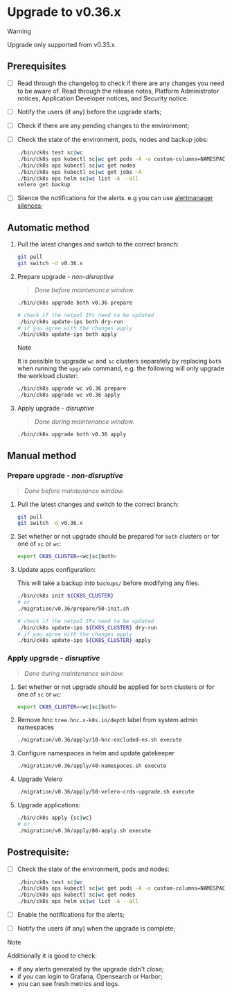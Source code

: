 # Upgrade to v0.36.x

> [!WARNING]
> Upgrade only supported from v0.35.x.

<!--
Notice to developers on writing migration steps:

- Migration steps:
  - are written per minor version and placed in a subdirectory of the migration directory with the name `vX.Y/`,
  - are written to be idempotent and usable no matter which patch version you are upgrading from and to,
  - are documented in this document to be able to run them manually,
  - are divided into prepare and apply steps:
    - Prepare steps:
      - are placed in the `prepare/` directory,
      - may **only** modify the configuration of the environment,
      - may **not** modify the state of the environment,
      - steps are run in order of their names use two digit prefixes.
    - Apply steps:
      - are placed in the `apply/` directory,
      - may **only** modify the state of the environment,
      - may **not** modify the configuration of the environment,
      - are run in order of their names use two digit prefixes,
      - are run with the argument `execute` on upgrade and should return 1 on failure and 2 on successful internal rollback,
      - are rerun with the argument `rollback` on execute failure and should return 1 on failure.

For prepare the init step is given.
For apply the bootstrap and the apply steps are given, it is expected that releases upgraded in custom steps are excluded from the apply step.

Upgrades of components that are dependent on each other should be done within the same snippet to easily manage the upgrade to a working state and to be able to rollback to a working state.

Steps should use the `scripts/migration/lib.sh` which will provide helper functions, see the file for available helper functions.
This script expects the `ROOT` environment variable to be set pointing to the root of the repository.
As with all scripts in this repository `CK8S_CONFIG_PATH` is expected to be set.
-->

## Prerequisites

- [ ] Read through the changelog to check if there are any changes you need to be aware of. Read through the release notes, Platform Administrator notices, Application Developer notices, and Security notice.
- [ ] Notify the users (if any) before the upgrade starts;
- [ ] Check if there are any pending changes to the environment;
- [ ] Check the state of the environment, pods, nodes and backup jobs:

    ```bash
    ./bin/ck8s test sc|wc
    ./bin/ck8s ops kubectl sc|wc get pods -A -o custom-columns=NAMESPACE:metadata.namespace,POD:metadata.name,READY-false:status.containerStatuses[*].ready,REASON:status.containerStatuses[*].state.terminated.reason | grep false | grep -v Completed
    ./bin/ck8s ops kubectl sc|wc get nodes
    ./bin/ck8s ops kubectl sc|wc get jobs -A
    ./bin/ck8s ops helm sc|wc list -A --all
    velero get backup
    ```

- [ ] Silence the notifications for the alerts. e.g you can use [alertmanager silences](https://prometheus.io/docs/alerting/latest/alertmanager/#silences);

## Automatic method

1. Pull the latest changes and switch to the correct branch:

    ```bash
    git pull
    git switch -d v0.36.x
    ```

1. Prepare upgrade - *non-disruptive*

    > *Done before maintenance window.*

    ```bash
    ./bin/ck8s upgrade both v0.36 prepare

    # check if the netpol IPs need to be updated
    ./bin/ck8s update-ips both dry-run
    # if you agree with the changes apply
    ./bin/ck8s update-ips both apply
    ```

    > [!NOTE]
    > It is possible to upgrade `wc` and `sc` clusters separately by replacing `both` when running the `upgrade` command, e.g. the following will only upgrade the workload cluster:
    > ```bash
    > ./bin/ck8s upgrade wc v0.36 prepare
    > ./bin/ck8s upgrade wc v0.36 apply
    > ```

1. Apply upgrade - *disruptive*

    > *Done during maintenance window.*

    ```bash
    ./bin/ck8s upgrade both v0.36 apply
    ```

## Manual method

### Prepare upgrade - *non-disruptive*

> *Done before maintenance window.*

1. Pull the latest changes and switch to the correct branch:

    ```bash
    git pull
    git switch -d v0.36.x
    ```

1. Set whether or not upgrade should be prepared for `both` clusters or for one of `sc` or `wc`:

    ```bash
    export CK8S_CLUSTER=<wc|sc|both>
    ```

1. Update apps configuration:

    This will take a backup into `backups/` before modifying any files.

    ```bash
    ./bin/ck8s init ${CK8S_CLUSTER}
    # or
    ./migration/v0.36/prepare/50-init.sh

    # check if the netpol IPs need to be updated
    ./bin/ck8s update-ips ${CK8S_CLUSTER} dry-run
    # if you agree with the changes apply
    ./bin/ck8s update-ips ${CK8S_CLUSTER} apply
    ```

### Apply upgrade - *disruptive*

> *Done during maintenance window.*

1. Set whether or not upgrade should be applied for `both` clusters or for one of `sc` or `wc`:

    ```bash
    export CK8S_CLUSTER=<wc|sc|both>
    ```

1. Remove hnc `tree.hnc.x-k8s.io/depth` label from system admin namespaces

    ```bash
    ./migration/v0.36/apply/10-hnc-excluded-ns.sh execute
    ```

1. Configure namespaces in helm and update gatekeeper

    ```bash
    ./migration/v0.36/apply/40-namespaces.sh execute
    ```

1. Upgrade Velero

    ```bash
    ./migration/v0.36/apply/50-velero-crds-upgrade.sh execute
    ```

1. Upgrade applications:

    ```bash
    ./bin/ck8s apply {sc|wc}
    # or
    ./migration/v0.36/apply/80-apply.sh execute
    ```

## Postrequisite:

- [ ] Check the state of the environment, pods and nodes:

    ```bash
    ./bin/ck8s test sc|wc
    ./bin/ck8s ops kubectl sc|wc get pods -A -o custom-columns=NAMESPACE:metadata.namespace,POD:metadata.name,READY-false:status.containerStatuses[*].ready,REASON:status.containerStatuses[*].state.terminated.reason | grep false | grep -v Completed
    ./bin/ck8s ops kubectl sc|wc get nodes
    ./bin/ck8s ops helm sc|wc list -A --all
    ```

- [ ] Enable the notifications for the alerts;
- [ ] Notify the users (if any) when the upgrade is complete;

> [!NOTE]
> Additionally it is good to check:
> - if any alerts generated by the upgrade didn't close;
> - if you can login to Grafana, Opensearch or Harbor;
> - you can see fresh metrics and logs.
